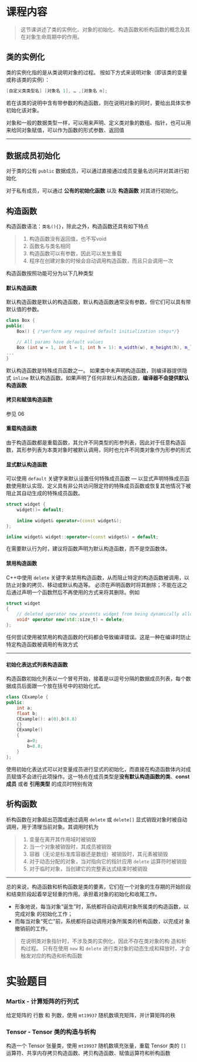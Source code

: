 # 课程内容
> 这节课讲述了类的实例化、对象的初始化、构造函数和析构函数的概念及其在对象生命周期中的作用。
## 类的实例化

类的实例化指的是从类说明对象的过程。
按如下方式来说明对象（即该类的变量或称该类的实例）： 

```cpp
[自定义类类型名] [对象名 1], … ,[对象名 n];
```

若在该类的说明中含有带参数的构造函数，则在说明对象的同时，要给出具体实参初始化该对象。

对象和一般的数据类型一样，可以用来声明、定义类对象的数组、指针，也可以用来给同对象赋值，可以作为函数的形式参数、返回值

---
## 数据成员初始化

对于类的公有 `public` 数据成员，可以通过直接通过成员变量名访问并对其进行初始化

对于私有成员，可以通过 **公有的初始化函数** 以及 **构造函数** 对其进行初始化。
## 构造函数

构造函数语法：`类名(){}`，除此之外，构造函数还具有如下特点
>1. 构造函数没有返回值，也不写void
>2. 函数名与类名相同
>3. 构造函数可以有参数，因此可以发生重载
>4. 程序在创建对象的时候会自动调用构造函数，而且只会调用一次

构造函数按照功能可分为以下几种类型
#### **默认构造函数**
默认构造函数是默认的构造函数，默认构造函数通常没有参数，但它们可以具有带默认值的参数。

```cpp
class Box {
public:
    Box() { /*perform any required default initialization steps*/}

    // All params have default values
    Box (int w = 1, int l = 1, int h = 1): m_width(w), m_height(h), m_length(l){}
...
}
```

默认构造函数是特殊成员函数之一。 如果类中未声明构造函数，则编译器提供隐式 `inline` 默认构造函数。如果声明了任何非默认构造函数，**编译器不会提供默认构造函数**

#### 拷贝和赋值构造函数
参见 06
#### **重载构造函数**

由于构造函数都是重载函数，其允许不同类型的形参列表，因此对于任意构造函数，其形参列表为本类对象时被默认调用，同时也允许不同类对象作为形参的形式

#### 显式默认构造函数

可以使用 `default` 关键字来默认设置任何特殊成员函数 — 以显式声明特殊成员函数使用默认实现、定义具有非公共访问限定符的特殊成员函数或恢复其他情况下被阻止其自动生成的特殊成员函数。

```cpp
struct widget {
	widget()= default;
	
	inline widget& operator=(const widget&);
};

inline widget& widget::operator=(const widget&) = default;
```

在需要默认行为时，建议将函数声明为默认构造函数，而不是空函数体。
#### 禁用构造函数

C++中使用 `delete` 关键字来禁用构造函数，从而阻止特定的构造函数被调用，以防止对象的拷贝、移动或默认构造等。 必须在声明函数时将其删除；不能在这之后通过声明一个函数然后不再使用的方式来将其删除。例如

```c++
struct widget
{
	// deleted operator new prevents widget from being dynamically allocated.
	void* operator new(std::size_t) = delete;
};
```

任何尝试使用被禁用的构造函数的代码都会导致编译错误。这是一种在编译时防止特定构造函数被调用的有效方式

---
#### 初始化表达式列表构造函数
构造函数初始化列表以一个冒号开始，接着是以逗号分隔的数据成员列表，每个数据成员后面跟一个放在括号中的初始化式。

```cpp
class CExample {
public:
    int a;
    float b;
    CExample(): a(0),b(8.8)
    {}
    CExample()
    {
        a=0;
        b=8.8;
    }
};
```

使用初始化表达式可以对变量成员进行显式的初始化，而直接在构造函数体内对成员赋值不会进行此项操作。这一特点在成员类型是**没有默认构造函数的类**、**const 成员** 或者 **引用类型** 的成员时特别有效
## 析构函数

析构函数在对象超出范围或通过调用 `delete` 或 `delete[]` 显式销毁对象时被自动调用，用于清理当前对象。其调用时机为
>1. 变量在离开其作用域时被销毁
>2. 当一个对象被销毁时，其成员被销毁
>3. 容器（无论是标准库容器还是数组）被销毁时，其元素被销毁
>4. 对于动态分配的对象，当对指向它的指针应用 `delete` 运算符时被销毁
>5. 对于临时对象，当创建它的完整表达式结束时被销毁

---
总的来说，构造函数和析构函数是类的要素，它们在一个对象的生存期的开始阶段和结束阶段起着举足轻重的作用。承担着对象的初始化和收尾工作。 
- 形象地说，每当对象“诞生”时，系统都将自动调用对象所属类的构造函数，以完成对象 的初始化工作； 
- 而每当对象“死亡”前，系统都将自动调用对象所属类的析构函数，以完成对 象撤销前的工作。

>在说明类对象指针时，不涉及类的实例化，因此不存在类对象的构 造和析构过程。 只有在使用 `new` 和 `delete` 进行类对象的动态生成和释放时，才会触发对应的构造和析构函数

# 实验题目
### Martix - 计算矩阵的行列式
给定矩阵的 行数 和 列数，使用 `mt19937` 随机数填充矩阵，并计算矩阵的秩

### Tensor - Tensor 类的构造与析构
构造一个 Tensor 张量类，使用 `mt19937` 随机数填充张量，重载 Tensor 类的 `[]` 运算符、共享内存拷贝构造函数、拷贝构造函数、赋值运算符和析构函数
